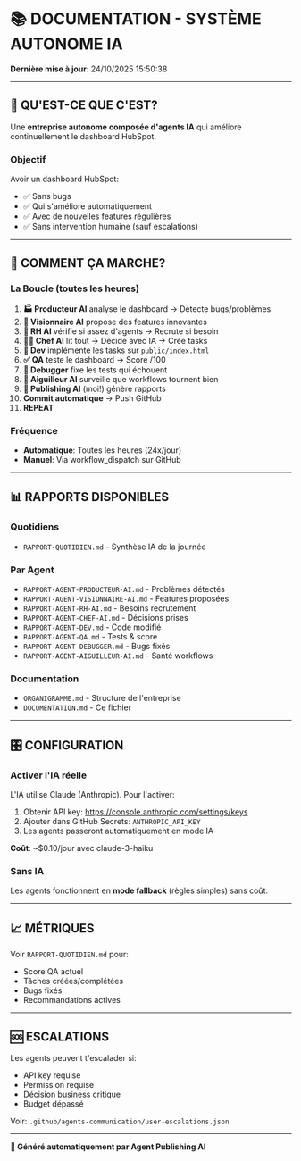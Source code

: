 # 📚 DOCUMENTATION - SYSTÈME AUTONOME IA

**Dernière mise à jour**: 24/10/2025 15:50:38

---

## 🎯 QU'EST-CE QUE C'EST?

Une **entreprise autonome composée d'agents IA** qui améliore continuellement le dashboard HubSpot.

### Objectif

Avoir un dashboard HubSpot:
- ✅ Sans bugs
- ✅ Qui s'améliore automatiquement
- ✅ Avec de nouvelles features régulières
- ✅ Sans intervention humaine (sauf escalations)

---

## 🔄 COMMENT ÇA MARCHE?

### La Boucle (toutes les heures)

1. **🏭 Producteur AI** analyse le dashboard → Détecte bugs/problèmes
2. **🚀 Visionnaire AI** propose des features innovantes
3. **👔 RH AI** vérifie si assez d'agents → Recrute si besoin
4. **👨‍💼 Chef AI** lit tout → Décide avec IA → Crée tasks
5. **🔧 Dev** implémente les tasks sur `public/index.html`
6. **✅ QA** teste le dashboard → Score /100
7. **🐛 Debugger** fixe les tests qui échouent
8. **🚦 Aiguilleur AI** surveille que workflows tournent bien
9. **📰 Publishing AI** (moi!) génère rapports
10. **Commit automatique** → Push GitHub
11. **REPEAT**

### Fréquence

- **Automatique**: Toutes les heures (24x/jour)
- **Manuel**: Via workflow_dispatch sur GitHub

---

## 📊 RAPPORTS DISPONIBLES

### Quotidiens

- `RAPPORT-QUOTIDIEN.md` - Synthèse IA de la journée

### Par Agent

- `RAPPORT-AGENT-PRODUCTEUR-AI.md` - Problèmes détectés
- `RAPPORT-AGENT-VISIONNAIRE-AI.md` - Features proposées
- `RAPPORT-AGENT-RH-AI.md` - Besoins recrutement
- `RAPPORT-AGENT-CHEF-AI.md` - Décisions prises
- `RAPPORT-AGENT-DEV.md` - Code modifié
- `RAPPORT-AGENT-QA.md` - Tests & score
- `RAPPORT-AGENT-DEBUGGER.md` - Bugs fixés
- `RAPPORT-AGENT-AIGUILLEUR-AI.md` - Santé workflows

### Documentation

- `ORGANIGRAMME.md` - Structure de l'entreprise
- `DOCUMENTATION.md` - Ce fichier

---

## 🎛️ CONFIGURATION

### Activer l'IA réelle

L'IA utilise Claude (Anthropic). Pour l'activer:

1. Obtenir API key: https://console.anthropic.com/settings/keys
2. Ajouter dans GitHub Secrets: `ANTHROPIC_API_KEY`
3. Les agents passeront automatiquement en mode IA

**Coût**: ~$0.10/jour avec claude-3-haiku

### Sans IA

Les agents fonctionnent en **mode fallback** (règles simples) sans coût.

---

## 📈 MÉTRIQUES

Voir `RAPPORT-QUOTIDIEN.md` pour:
- Score QA actuel
- Tâches créées/complétées
- Bugs fixés
- Recommandations actives

---

## 🆘 ESCALATIONS

Les agents peuvent t'escalader si:
- API key requise
- Permission requise
- Décision business critique
- Budget dépassé

Voir: `.github/agents-communication/user-escalations.json`

---

**🤖 Généré automatiquement par Agent Publishing AI**
